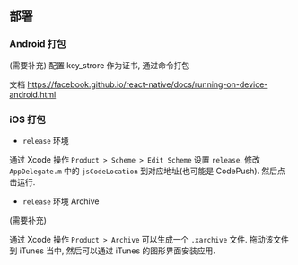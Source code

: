 
部署
----

### Android 打包

(需要补充) 配置 key_strore 作为证书, 通过命令打包

文档 https://facebook.github.io/react-native/docs/running-on-device-android.html

### iOS 打包

* `release` 环境

通过 Xcode 操作 `Product > Scheme > Edit Scheme` 设置 `release`.
修改 `AppDelegate.m` 中的 `jsCodeLocation` 到对应地址(也可能是 CodePush).
然后点击运行.

* `release` 环境 Archive

(需要补充)

通过 Xcode 操作 `Product > Archive` 可以生成一个 `.xarchive` 文件.
拖动该文件到 iTunes 当中, 然后可以通过 iTunes 的图形界面安装应用.
